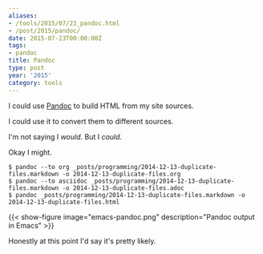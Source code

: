```yaml
---
aliases:
- /tools/2015/07/23_pandoc.html
- /post/2015/pandoc/
date: 2015-07-23T00:00:00Z
tags:
- pandoc
title: Pandoc
type: post
year: '2015'
category: tools
---
```

[Pandoc]: http://pandoc.org/
I could use [Pandoc][] to build HTML from my site sources.
<!-- TEASER_END -->

I could use it to convert them to different sources.

I'm not saying I *would*. But I *could*.

Okay I might.

    $ pandoc --to org _posts/programming/2014-12-13-duplicate-files.markdown -o 2014-12-13-duplicate-files.org
    $ pandoc --to asciidoc _posts/programming/2014-12-13-duplicate-files.markdown -o 2014-12-13-duplicate-files.adoc
    $ pandoc _posts/programming/2014-12-13-duplicate-files.markdown -o 2014-12-13-duplicate-files.html

{{< show-figure image="emacs-pandoc.png" description="Pandoc output in Emacs" >}}

Honestly at this point I'd say it's pretty likely.
